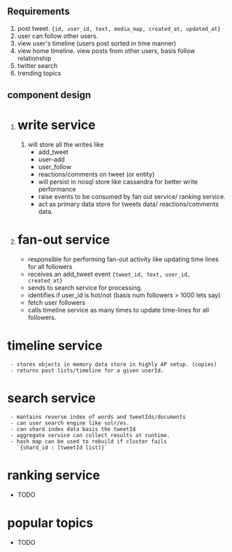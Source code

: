 ## Requirements
1. post tweet.
   `{id, user_id, text, media_map, created_at, updated_at}`
2. user can follow other users.
3. view user's timeline (users post sorted in time manner)
4. view home timeline. view posts from other users, basis follow relationship
5. twitter search
6. trending topics

## component design

1. # write service
   1. will store all the writes like
      - add_tweet
      - user-add
      - user_follow
      - reactions/comments on tweet (or entity)
      - will persist in nosql store like cassandra for better write performance
      - raise events to be consumed by fan out service/ ranking service.
      - act as primary data store for tweets data/ reactions/comments data.

2. # fan-out service
     - responsible for performing fan-out activity like updating time lines for all followers
     - receives an add_tweet event
       `{tweet_id, text, user_id, created_at}`
     - sends to search service for processing.
     - identifies if user_id is hot/not (basis num followers > 1000 lets say)
     - fetch user followers
     - calls timeline service as many times to update time-lines for all followers.
# timeline service
     - stores objects in memory data store in highly AP setup. (copies)
     - returns post lists/timeline for a given userId.

# search service
     - mantains reverse index of words and tweetIds/documents
     - can user search engine like solr/es.
     - can shard index data basis the tweetId
     - aggregate service can collect results at runtime.
     - hash map can be used to rebuild if cluster fails
       `{shard_id : [tweetId list]}`

# ranking service
  - TODO

# popular topics
  - TODO




